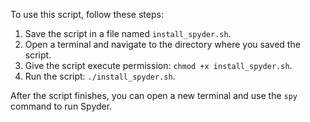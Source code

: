 To use this script, follow these steps:

1. Save the script in a file named `install_spyder.sh`.
2. Open a terminal and navigate to the directory where you saved the script.
3. Give the script execute permission: `chmod +x install_spyder.sh`.
4. Run the script: `./install_spyder.sh`.

After the script finishes, you can open a new terminal and use the `spy` command to run Spyder.
